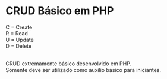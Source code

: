CRUD Básico em PHP
=======

C = Create<br />
R = Read<br />
U = Update<br />
D = Delete<br /><br />

CRUD extremamente básico desenvolvido em PHP.<br />
Somente deve ser utilizado como auxílio básico para iniciantes.
